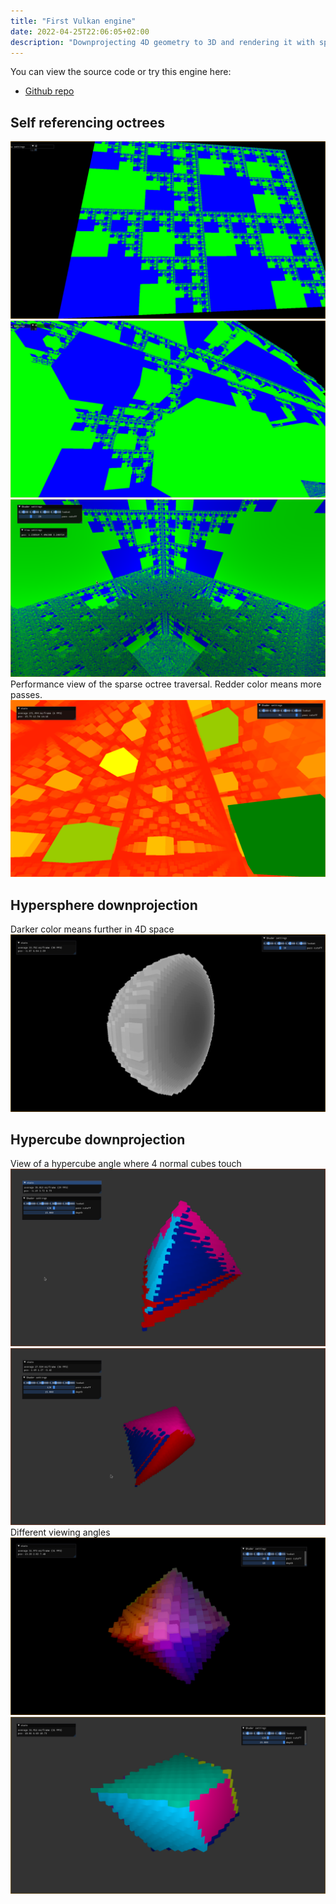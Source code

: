```yaml
---
title: "First Vulkan engine"
date: 2022-04-25T22:06:05+02:00
description: "Downprojecting 4D geometry to 3D and rendering it with sparse octrees"
---
```


You can view the source code or try this engine here: 
- [Github repo](https://github.com/angelocarly/vulkanengine)  

## Self referencing octrees
![fractal2](images/fractal2.png)
![fractal](images/fractal.png)
![fractal3](images/fractal3.png)
Performance view of the sparse octree traversal. Redder color means more passes.
![octree performance](images/octree_performance.png)

## Hypersphere downprojection
Darker color means further in 4D space
![hypersphere slice](images/hypersphere_slice.png)

## Hypercube downprojection
View of a hypercube angle where 4 normal cubes touch
![hypercube](images/hypercube.png)
![hypercube2](images/hypercube2.png)
Different viewing angles
![hypercube projection](images/hypercube_projection.png)
![hypercube projection 2](images/hypercube_projection2.png)

